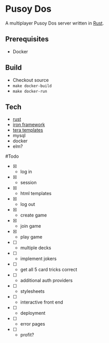 # Pusoy Dos

A multiplayer Pusoy Dos server written in [Rust](https://www.rust-lang.org).

## Prerequisites
- Docker

## Build
- Checkout source
- `make docker-build` 
- `make docker-run`

## Tech
- [rust](https://www.rust-lang.org)
 - [iron framework](http://ironframework.io/)
 - [tera templates](https://github.com/Keats/tera)
- mysql
- docker
- elm?

#Todo
- [x] - log in
- [x] - session
- [x] - html templates
- [x] - log out
- [x] - create game
- [x] - join game
- [x] - play game
- [ ] - multiple decks
- [ ] - implement jokers
- [ ] - get all 5 card tricks correct
- [ ] - additional auth providers
- [ ] - stylesheets
- [ ] - interactive front end
- [ ] - deployment
- [ ] - error pages
- [ ] - profit?

